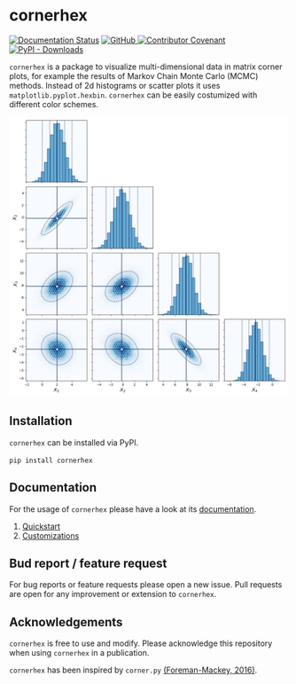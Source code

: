 # cornerhex

[![Documentation Status](https://readthedocs.org/projects/cornerhex/badge/?version=latest)](https://cornerhex.readthedocs.io/en/latest/?badge=latest) [![GitHub](https://img.shields.io/github/license/stammler/cornerhex) ](https://github.com/stammler/cornerhex/blob/master/LICENSE) [![Contributor Covenant](https://img.shields.io/badge/Contributor%20Covenant-2.1-4baaaa.svg)](https://github.com/stammler/cornerhex/blob/master/.github/CODE_OF_CONDUCT.md)  
[![PyPI - Downloads](https://img.shields.io/pypi/dm/cornerhex?label=PyPI%20downloads)](https://pypistats.org/packages/cornerhex)


`cornerhex` is a package to visualize multi-dimensional data in matrix corner plots, for example the results of Markov Chain Monte Carlo (MCMC) methods. Instead of 2d histograms or scatter plots it uses `matplotlib.pyplot.hexbin`. `cornerhex` can be easily costumized with different color schemes.

![Cornerhex](docs/source/_static/cornerhex.jpg)

## Installation

`cornerhex` can be installed via PyPI.

`pip install cornerhex`

## Documentation

For the usage of `cornerhex` please have a look at its [documentation](https://cornerhex.rtfd.io/).

1. [Quickstart]()
2. [Customizations]()

## Bud report / feature request

For bug reports or feature requests please open a new issue.
Pull requests are open for any improvement or extension to `cornerhex`.

## Acknowledgements

`cornerhex` is free to use and modify. Please acknowledge this repository when using `cornerhex` in a publication.

`cornerhex` has been inspired by `corner.py` [(Foreman-Mackey, 2016)](http://dx.doi.org/10.21105/joss.00024).